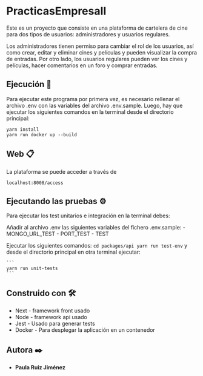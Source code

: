 # PracticasEmpresaII

Este es un proyecto que consiste en una plataforma de cartelera de cine para dos tipos de usuarios: administradores y usuarios regulares.

Los administradores tienen permiso para cambiar el rol de los usuarios, así como crear, editar y eliminar cines y películas y pueden visualizar la compra de entradas. Por otro lado, los usuarios regulares pueden ver los cines y películas, hacer comentarios en un foro y comprar entradas.

## Ejecución 🚀

Para ejecutar este programa por primera vez, es necesario rellenar el archivo .env con las variables del archivo .env.sample.
Luego, hay que ejecutar los siguientes comandos en la terminal desde el directorio principal:

```
yarn install
yarn run docker up --build
```

## Web 📋

La plataforma se puede acceder a través de

```
localhost:8008/access
```

## Ejecutando las pruebas ⚙️

Para ejecutar los test unitarios e integración en la terminal debes:

Añadir al archivo .env las siguientes variables del fichero .env.sample:
    - MONGO_URL_TEST
    - PORT_TEST
    - TEST

Ejecutar los siguientes comandos:
    ```
    cd packages/api
    yarn run test-env
    ```
    y desde el directorio principal en otra terminal ejecutar:

    ```
    yarn run unit-tests
    ```

## Construido con 🛠️

* Next - framework front usado
* Node - framework api usado
* Jest - Usado para generar tests
* Docker - Para desplegar la aplicación en un contenedor

## Autora ✒️

* **Paula Ruiz Jiménez** 
